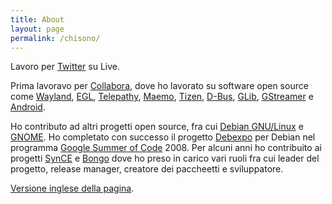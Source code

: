 ```yaml
---
title: About
layout: page
permalink: /chisono/
---
```


Lavoro per [Twitter](https://twitter.com) su Live.

Prima lavoravo per [Collabora](http://www.collabora.co.uk/), dove ho
lavorato su software open source come
[Wayland](http://wayland.freedesktop.org/),
[EGL](http://www.mesa3d.org/egl.html),
[Telepathy](http://telepathy.freedesktop.org/),
[Maemo](http://www.maemo.org/), [Tizen](http://www.tizen.org/),
[D-Bus](http://dbus.freedesktop.org/), [GLib](http://www.gtk.org/),
[GStreamer](http://gstreamer.freedesktop.org/) e
[Android](http://www.android.org/).

Ho contributo ad altri progetti open source, fra cui [Debian
GNU/Linux](https://www.debian.org/) e
[GNOME](https://www.gnome.org). Ho completato con successo il progetto
[Debexpo](https://wiki.debian.org/Debexpo) per Debian nel programma
[Google Summer of
Code](https://developers.google.com/open-source/gsoc/) 2008. Per
alcuni anni ho contribuito ai progetti
[SynCE](http://sourceforge.net/projects/synce/) e
[Bongo](http://gna.org/projects/bongo) dove ho preso in carico vari
ruoli fra cui leader del progetto, release manager, creatore dei
paccheetti e sviluppatore.

[Versione inglese della pagina](/about/).
